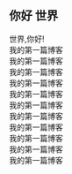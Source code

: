 [prop:title]: 你好,世界!
[prop:author]: Fivewords
[prop:photo]: img/photo.gif
[prop:date]: 2019年1月31日
[prop:tags]: life

## 你好 世界<br>
世界,你好!<br>
我的第一篇博客<br>
我的第一篇博客<br>
我的第一篇博客<br>
我的第一篇博客<br>
我的第一篇博客<br>
我的第一篇博客<br>
我的第一篇博客<br>
我的第一篇博客<br>
我的第一篇博客<br>
我的第一篇博客<br>
我的第一篇博客<br>



